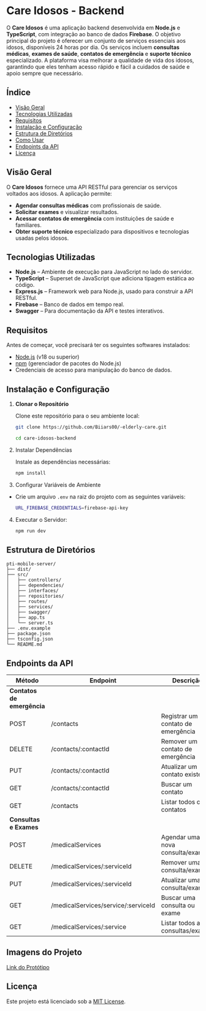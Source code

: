 # Care Idosos - Backend

O **Care Idosos** é uma aplicação backend desenvolvida em **Node.js** e **TypeScript**, com integração ao banco de dados **Firebase**. O objetivo principal do projeto é oferecer um conjunto de serviços essenciais aos idosos, disponíveis 24 horas por dia. Os serviços incluem **consultas médicas**, **exames de saúde**, **contatos de emergência** e **suporte técnico** especializado. A plataforma visa melhorar a qualidade de vida dos idosos, garantindo que eles tenham acesso rápido e fácil a cuidados de saúde e apoio sempre que necessário.

## Índice

- [Visão Geral](#visão-geral)
- [Tecnologias Utilizadas](#tecnologias-utilizadas)
- [Requisitos](#requisitos)
- [Instalação e Configuração](#instalação-e-configuração)
- [Estrutura de Diretórios](#estrutura-de-diretórios)
- [Como Usar](#como-usar)
- [Endpoints da API](#endpoints-da-api)
- [Licença](#licença)

## Visão Geral

O **Care Idosos** fornece uma API RESTful para gerenciar os serviços voltados aos idosos. A aplicação permite:

- **Agendar consultas médicas** com profissionais de saúde.
- **Solicitar exames** e visualizar resultados.
- **Acessar contatos de emergência** com instituições de saúde e familiares.
- **Obter suporte técnico** especializado para dispositivos e tecnologias usadas pelos idosos.

## Tecnologias Utilizadas

- **Node.js** – Ambiente de execução para JavaScript no lado do servidor.
- **TypeScript** – Superset de JavaScript que adiciona tipagem estática ao código.
- **Express.js** – Framework web para Node.js, usado para construir a API RESTful.
- **Firebase** – Banco de dados em tempo real.
- **Swagger** – Para documentação da API e testes interativos.

## Requisitos

Antes de começar, você precisará ter os seguintes softwares instalados:

- [Node.js](https://nodejs.org) (v18 ou superior)
- [npm](https://www.npmjs.com) (gerenciador de pacotes do Node.js)
- Credenciais de acesso para manipulação do banco de dados.

## Instalação e Configuração

1. **Clonar o Repositório**

   Clone este repositório para o seu ambiente local:

   ```bash
   git clone https://github.com/Biiars00/-elderly-care.git

   cd care-idosos-backend

   ```

2. Instalar Dependências

   Instale as dependências necessárias:

   ```bash
   npm install

   ```

3. Configurar Variáveis de Ambiente

- Crie um arquivo `.env` na raiz do projeto com as seguintes variáveis:

  ```bash
  URL_FIREBASE_CREDENTIALS=firebase-api-key
  ```

4. Executar o Servidor:

   ```bash
   npm run dev
   ```

## Estrutura de Diretórios

    pti-mobile-server/
    ├── dist/
    ├── src/
    │   ├── controllers/
    │   ├── dependencies/
    │   ├── interfaces/
    │   ├── repositories/
    │   ├── routes/
    │   ├── services/
    │   ├── swagger/
    │   ├── app.ts
    │   └── server.ts
    ├── .env.example
    ├── package.json
    ├── tsconfig.json
    └── README.md

## Endpoints da API

| Método                     | Endpoint                            | Descrição                               |
| -------------------------- | ----------------------------------- | --------------------------------------- |
| **Contatos de emergência** |
| POST                       | /contacts                           | Registrar um novo contato de emergência |
| DELETE                     | /contacts/:contactId                | Remover um contato de emergência        |
| PUT                        | /contacts/:contactId                | Atualizar um contato existente          |
| GET                        | /contacts/:contactId                | Buscar um contato                       |
| GET                        | /contacts                           | Listar todos os contatos                |
| **Consultas e Exames**     |
| POST                       | /medicalServices                    | Agendar uma nova consulta/exame         |
| DELETE                     | /medicalServices/:serviceId         | Remover uma consulta/exame              |
| PUT                        | /medicalServices/:serviceId         | Atualizar uma consulta/exame            |
| GET                        | /medicalServices/service/:serviceId | Buscar uma consulta ou exame            |
| GET                        | /medicalServices/:service           | Listar todos as consultas/exames        |

## Imagens do Projeto

[Link do Protótipo](https://www.figma.com/proto/jukqH7LXwcVKvUYlm0RC6v/PTI-IV---SENAC-2024?node-id=3620-1908&node-type=canvas&t=IFHWgzAqsvWO7Ui7-0&scaling=scale-down&content-scaling=fixed&page-id=0%3A1)

## Licença

Este projeto está licenciado sob a [MIT License](./LICENSE.txt).
